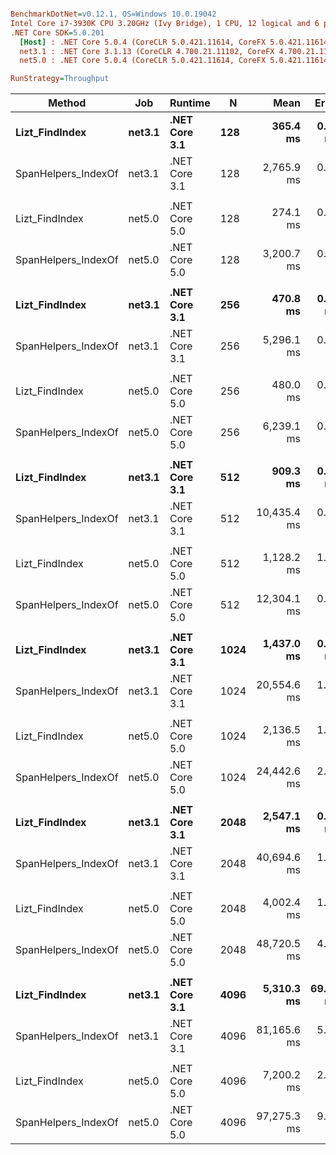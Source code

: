 ``` ini

BenchmarkDotNet=v0.12.1, OS=Windows 10.0.19042
Intel Core i7-3930K CPU 3.20GHz (Ivy Bridge), 1 CPU, 12 logical and 6 physical cores
.NET Core SDK=5.0.201
  [Host] : .NET Core 5.0.4 (CoreCLR 5.0.421.11614, CoreFX 5.0.421.11614), X64 RyuJIT
  net3.1 : .NET Core 3.1.13 (CoreCLR 4.700.21.11102, CoreFX 4.700.21.11602), X64 RyuJIT
  net5.0 : .NET Core 5.0.4 (CoreCLR 5.0.421.11614, CoreFX 5.0.421.11614), X64 RyuJIT

RunStrategy=Throughput  

```
|              Method |    Job |       Runtime |    N |        Mean |    Error |   StdDev |   StdErr |         Min |          Q1 |      Median |          Q3 |         Max |   Op/s | Ratio |
|-------------------- |------- |-------------- |----- |------------:|---------:|---------:|---------:|------------:|------------:|------------:|------------:|------------:|-------:|------:|
|      **Lizt_FindIndex** | **net3.1** | **.NET Core 3.1** |  **128** |    **365.4 ms** |  **0.51 ms** |  **0.47 ms** |  **0.12 ms** |    **364.7 ms** |    **365.2 ms** |    **365.3 ms** |    **365.8 ms** |    **366.3 ms** | **2.7365** |  **0.13** |
| SpanHelpers_IndexOf | net3.1 | .NET Core 3.1 |  128 |  2,765.9 ms |  0.22 ms |  0.18 ms |  0.05 ms |  2,765.6 ms |  2,765.7 ms |  2,765.8 ms |  2,766.1 ms |  2,766.1 ms | 0.3616 |  1.00 |
|                     |        |               |      |             |          |          |          |             |             |             |             |             |        |       |
|      Lizt_FindIndex | net5.0 | .NET Core 5.0 |  128 |    274.1 ms |  0.22 ms |  0.19 ms |  0.05 ms |    273.9 ms |    274.0 ms |    274.1 ms |    274.2 ms |    274.6 ms | 3.6477 |  0.09 |
| SpanHelpers_IndexOf | net5.0 | .NET Core 5.0 |  128 |  3,200.7 ms |  0.45 ms |  0.40 ms |  0.11 ms |  3,200.2 ms |  3,200.5 ms |  3,200.5 ms |  3,200.8 ms |  3,201.5 ms | 0.3124 |  1.00 |
|                     |        |               |      |             |          |          |          |             |             |             |             |             |        |       |
|      **Lizt_FindIndex** | **net3.1** | **.NET Core 3.1** |  **256** |    **470.8 ms** |  **0.16 ms** |  **0.14 ms** |  **0.04 ms** |    **470.6 ms** |    **470.7 ms** |    **470.8 ms** |    **470.9 ms** |    **471.0 ms** | **2.1241** |  **0.09** |
| SpanHelpers_IndexOf | net3.1 | .NET Core 3.1 |  256 |  5,296.1 ms |  0.21 ms |  0.16 ms |  0.05 ms |  5,295.9 ms |  5,296.0 ms |  5,296.1 ms |  5,296.2 ms |  5,296.5 ms | 0.1888 |  1.00 |
|                     |        |               |      |             |          |          |          |             |             |             |             |             |        |       |
|      Lizt_FindIndex | net5.0 | .NET Core 5.0 |  256 |    480.0 ms |  0.51 ms |  0.47 ms |  0.12 ms |    479.0 ms |    479.7 ms |    479.9 ms |    480.2 ms |    480.8 ms | 2.0834 |  0.08 |
| SpanHelpers_IndexOf | net5.0 | .NET Core 5.0 |  256 |  6,239.1 ms |  0.87 ms |  0.77 ms |  0.21 ms |  6,238.0 ms |  6,238.5 ms |  6,239.0 ms |  6,239.5 ms |  6,240.6 ms | 0.1603 |  1.00 |
|                     |        |               |      |             |          |          |          |             |             |             |             |             |        |       |
|      **Lizt_FindIndex** | **net3.1** | **.NET Core 3.1** |  **512** |    **909.3 ms** |  **0.27 ms** |  **0.24 ms** |  **0.07 ms** |    **909.0 ms** |    **909.1 ms** |    **909.2 ms** |    **909.4 ms** |    **909.8 ms** | **1.0998** |  **0.09** |
| SpanHelpers_IndexOf | net3.1 | .NET Core 3.1 |  512 | 10,435.4 ms |  0.78 ms |  0.69 ms |  0.18 ms | 10,434.2 ms | 10,434.9 ms | 10,435.4 ms | 10,435.8 ms | 10,436.6 ms | 0.0958 |  1.00 |
|                     |        |               |      |             |          |          |          |             |             |             |             |             |        |       |
|      Lizt_FindIndex | net5.0 | .NET Core 5.0 |  512 |  1,128.2 ms |  1.64 ms |  1.53 ms |  0.40 ms |  1,125.4 ms |  1,127.3 ms |  1,128.6 ms |  1,129.5 ms |  1,130.3 ms | 0.8863 |  0.09 |
| SpanHelpers_IndexOf | net5.0 | .NET Core 5.0 |  512 | 12,304.1 ms |  0.94 ms |  0.84 ms |  0.22 ms | 12,302.9 ms | 12,303.6 ms | 12,304.2 ms | 12,304.6 ms | 12,306.0 ms | 0.0813 |  1.00 |
|                     |        |               |      |             |          |          |          |             |             |             |             |             |        |       |
|      **Lizt_FindIndex** | **net3.1** | **.NET Core 3.1** | **1024** |  **1,437.0 ms** |  **0.39 ms** |  **0.35 ms** |  **0.09 ms** |  **1,436.6 ms** |  **1,436.8 ms** |  **1,436.9 ms** |  **1,437.2 ms** |  **1,437.9 ms** | **0.6959** |  **0.07** |
| SpanHelpers_IndexOf | net3.1 | .NET Core 3.1 | 1024 | 20,554.6 ms |  1.91 ms |  1.60 ms |  0.44 ms | 20,551.9 ms | 20,553.9 ms | 20,554.1 ms | 20,555.0 ms | 20,558.4 ms | 0.0487 |  1.00 |
|                     |        |               |      |             |          |          |          |             |             |             |             |             |        |       |
|      Lizt_FindIndex | net5.0 | .NET Core 5.0 | 1024 |  2,136.5 ms |  1.32 ms |  1.10 ms |  0.31 ms |  2,135.0 ms |  2,135.9 ms |  2,136.2 ms |  2,137.3 ms |  2,138.4 ms | 0.4681 |  0.09 |
| SpanHelpers_IndexOf | net5.0 | .NET Core 5.0 | 1024 | 24,442.6 ms |  2.23 ms |  1.74 ms |  0.50 ms | 24,439.5 ms | 24,441.5 ms | 24,442.8 ms | 24,443.7 ms | 24,445.4 ms | 0.0409 |  1.00 |
|                     |        |               |      |             |          |          |          |             |             |             |             |             |        |       |
|      **Lizt_FindIndex** | **net3.1** | **.NET Core 3.1** | **2048** |  **2,547.1 ms** |  **0.85 ms** |  **0.75 ms** |  **0.20 ms** |  **2,545.7 ms** |  **2,546.6 ms** |  **2,547.0 ms** |  **2,547.5 ms** |  **2,548.3 ms** | **0.3926** |  **0.06** |
| SpanHelpers_IndexOf | net3.1 | .NET Core 3.1 | 2048 | 40,694.6 ms |  1.19 ms |  0.99 ms |  0.28 ms | 40,692.8 ms | 40,694.2 ms | 40,694.6 ms | 40,695.3 ms | 40,696.6 ms | 0.0246 |  1.00 |
|                     |        |               |      |             |          |          |          |             |             |             |             |             |        |       |
|      Lizt_FindIndex | net5.0 | .NET Core 5.0 | 2048 |  4,002.4 ms |  1.86 ms |  1.65 ms |  0.44 ms |  3,998.9 ms |  4,001.7 ms |  4,002.2 ms |  4,003.3 ms |  4,005.4 ms | 0.2499 |  0.08 |
| SpanHelpers_IndexOf | net5.0 | .NET Core 5.0 | 2048 | 48,720.5 ms |  4.46 ms |  3.95 ms |  1.06 ms | 48,715.3 ms | 48,716.8 ms | 48,721.5 ms | 48,722.9 ms | 48,729.2 ms | 0.0205 |  1.00 |
|                     |        |               |      |             |          |          |          |             |             |             |             |             |        |       |
|      **Lizt_FindIndex** | **net3.1** | **.NET Core 3.1** | **4096** |  **5,310.3 ms** | **69.96 ms** | **62.02 ms** | **16.57 ms** |  **5,241.6 ms** |  **5,243.7 ms** |  **5,322.2 ms** |  **5,337.0 ms** |  **5,418.2 ms** | **0.1883** |  **0.07** |
| SpanHelpers_IndexOf | net3.1 | .NET Core 3.1 | 4096 | 81,165.6 ms |  5.39 ms |  5.04 ms |  1.30 ms | 81,154.8 ms | 81,163.0 ms | 81,166.7 ms | 81,168.3 ms | 81,172.6 ms | 0.0123 |  1.00 |
|                     |        |               |      |             |          |          |          |             |             |             |             |             |        |       |
|      Lizt_FindIndex | net5.0 | .NET Core 5.0 | 4096 |  7,200.2 ms |  2.46 ms |  2.30 ms |  0.59 ms |  7,197.2 ms |  7,198.4 ms |  7,199.5 ms |  7,201.7 ms |  7,204.6 ms | 0.1389 |  0.07 |
| SpanHelpers_IndexOf | net5.0 | .NET Core 5.0 | 4096 | 97,275.3 ms |  9.79 ms |  8.17 ms |  2.27 ms | 97,263.7 ms | 97,266.6 ms | 97,277.0 ms | 97,283.4 ms | 97,285.0 ms | 0.0103 |  1.00 |
